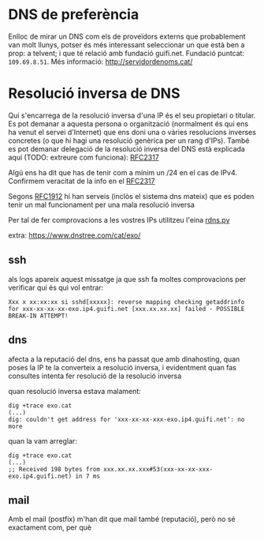 # DNS de preferència

Enlloc de mirar un DNS com els de proveïdors externs que probablement van molt llunys, potser és més interessant seleccionar un que està ben a prop: a telvent; i que té relació amb fundació guifi.net. Fundació puntcat: `109.69.8.51`. Més informació: http://servidordenoms.cat/

# Resolució inversa de DNS

Qui s'encarrega de la resolució inversa d'una IP és el seu propietari o titular. Es pot demanar a aquesta persona o organització (normalment és qui ens ha venut el servei d'Internet) que ens doni una o vàries resolucions inverses concretes (o que hi hagi una resolució genèrica per un rang d'IPs). També es pot demanar delegació de la resolució inversa del DNS està explicada aquí (TODO: extreure com funciona): [RFC2317](http://ietf.org/rfc/rfc2317.txt)

Algú ens ha dit que has de tenir com a mínim un /24 en el cas de IPv4. Confirmem veracitat de la info en el [RFC2317](http://ietf.org/rfc/rfc2317.txt)

Segons [RFC1912](https://www.ietf.org/rfc/rfc1912.txt) hi han serveis (inclòs el sistema dns mateix) que es poden tenir un mal funcionament per una mala resolució inversa

Per tal de fer comprovacions a les vostres IPs utilitzeu l'eina [rdns.py](https://github.com/guifi-exo/doc/blob/master/knowledge/rdns.py)

extra: https://www.dnstree.com/cat/exo/

## ssh

als logs apareix aquest missatge ja que ssh fa moltes comprovacions per verificar qui és qui vol entrar:

`Xxx x xx:xx:xx si sshd[xxxxx]: reverse mapping checking getaddrinfo for xxx-xx-xx-xx-exo.ip4.guifi.net [xxx.xx.xx.xx] failed - POSSIBLE BREAK-IN ATTEMPT!`

## dns

afecta a la reputació del dns, ens ha passat que amb dinahosting, quan poses la IP te la converteix a resolució inversa, i evidentment quan fas consultes intenta fer resolució de la resolució inversa

quan resolució inversa estava malament:
```
dig +trace exo.cat
(...)
dig: couldn't get address for 'xxx-xx-xx-xxx-exo.ip4.guifi.net': no more
```

quan la vam arreglar:
```
dig +trace exo.cat
(...)
;; Received 198 bytes from xxx.xx.xx.xxx#53(xxx-xx-xx-xxx-exo.ip4.guifi.net) in 7 ms

```

## mail

Amb el mail (postfix) m'han dit que mail també (reputació), però no sé exactament com, per què


